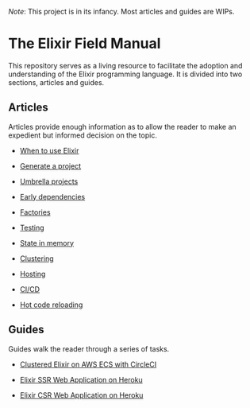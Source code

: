 *Note*: This project is in its infancy. Most articles and guides are WIPs.

# The Elixir Field Manual

This repository serves as a living resource to facilitate the adoption and
understanding of the Elixir programming language. It is divided into two
sections, articles and guides.

## Articles

Articles provide enough information as to allow the reader to make an expedient
but informed decision on the topic.

- [When to use Elixir](content/articles/when-to-use-elixir.md)

- [Generate a project](content/articles/generate-a-project.md)

- [Umbrella projects](content/articles/umbrella-projects.md)

- [Early dependencies](content/articles/early-dependencies.md)

- [Factories](content/articles/factories.md)

- [Testing](content/articles/testing.md)

- [State in memory](content/articles/state-in-memory.md)

- [Clustering](content/articles/clustering.md)

- [Hosting](content/articles/hosting.md)

- [CI/CD](content/articles/ci-cd.md)

- [Hot code reloading](content/articles/hot-code-reloading.md)

## Guides

Guides walk the reader through a series of tasks.

- [Clustered Elixir on AWS ECS with CircleCI](content/guides/clustered-elixir-on-aws-ecs-with-circleci.md)

- [Elixir SSR Web Application on Heroku](content/guides/elixir-ssr-web-application-on-heroku.md)

- [Elixir CSR Web Application on Heroku](content/guides/elixir-csr-web-application-on-heroku.md)
